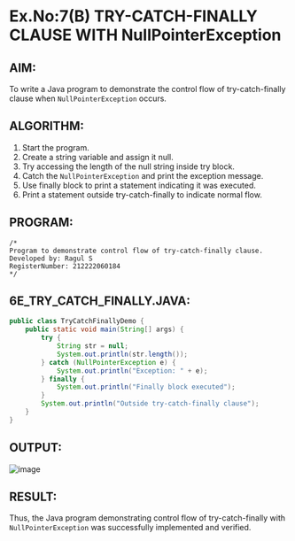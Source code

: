 # Ex.No:7(B) TRY-CATCH-FINALLY CLAUSE WITH NullPointerException

## AIM:
To write a Java program to demonstrate the control flow of try-catch-finally clause when `NullPointerException` occurs.

## ALGORITHM:
1. Start the program.
2. Create a string variable and assign it null.
3. Try accessing the length of the null string inside try block.
4. Catch the `NullPointerException` and print the exception message.
5. Use finally block to print a statement indicating it was executed.
6. Print a statement outside try-catch-finally to indicate normal flow.

## PROGRAM:
```
/*
Program to demonstrate control flow of try-catch-finally clause.
Developed by: Ragul S
RegisterNumber: 212222060184
*/
```

## 6E_TRY_CATCH_FINALLY.JAVA:
```java
public class TryCatchFinallyDemo {
    public static void main(String[] args) {
        try {
            String str = null;
            System.out.println(str.length()); 
        } catch (NullPointerException e) {
            System.out.println("Exception: " + e);
        } finally {
            System.out.println("Finally block executed");
        }
        System.out.println("Outside try-catch-finally clause");
    }
}
```

## OUTPUT:
![image](https://github.com/user-attachments/assets/dc20ab68-ffbb-49c4-abc6-d477a1350647)


## RESULT:
Thus, the Java program demonstrating control flow of try-catch-finally with `NullPointerException` was successfully implemented and verified.
